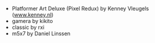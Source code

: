 - Platformer Art Deluxe (Pixel Redux) by Kenney Vleugels (www.kenney.nl)
- gamera by kikito
- classic by rxi
- m5x7 by Daniel Linssen 